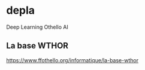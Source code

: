 # depla
Deep Learning Othello AI

## La base WTHOR
https://www.ffothello.org/informatique/la-base-wthor
